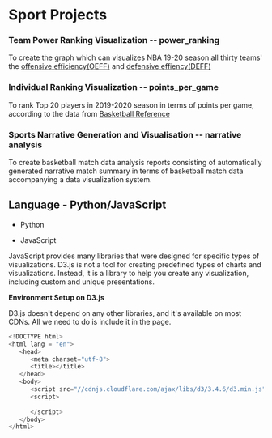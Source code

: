 # Sport Projects

### Team Power Ranking Visualization -- power_ranking
To create the graph which can visualizes NBA 19-20 season all thirty teams' the [offensive efficiency(OEFF)](https://www.nbastuffer.com/analytics101/offensive-efficiency/) and [defensive effiency(DEFF)](https://www.nbastuffer.com/analytics101/defensive-efficiency/)

### Individual Ranking Visualization -- points_per_game
To rank Top 20 players in 2019-2020 season in terms of points per game, according to the data from [Basketball Reference](https://www.basketball-reference.com/leagues/NBA_2020_per_game.html)

### Sports Narrative Generation and Visualisation -- narrative analysis

To create basketball match data analysis reports consisting of automatically generated narrative match summary in terms of basketball match data accompanying a data visualization system.

## Language - Python/JavaScript
- Python 

- JavaScript

JavaScript provides many libraries that were designed for specific types of visualizations. D3.js is not a tool for creating predefined types of charts and visualizations. Instead, it is a library to help you create any visualization, including custom and unique presentations.

**Environment Setup on D3.js**

D3.js doesn't depend on any other libraries, and it's available on most CDNs. All we need to do is include it in the page.
```javascript
<!DOCTYPE html>
<html lang = "en">
   <head>
      <meta charset="utf-8">
      <title></title>
   </head>
   <body>
      <script src="//cdnjs.cloudflare.com/ajax/libs/d3/3.4.6/d3.min.js"></script>
      <script>
      
      </script>
   </body>
</html>
```
